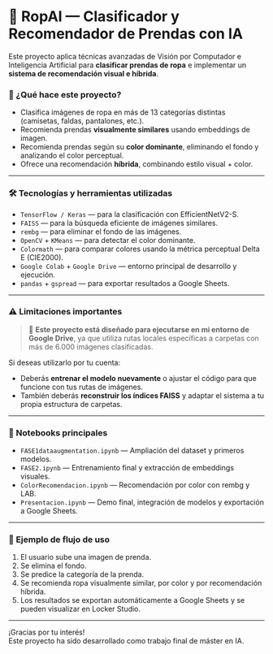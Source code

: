 # 🧥 RopAI — Clasificador y Recomendador de Prendas con IA

Este proyecto aplica técnicas avanzadas de Visión por Computador e Inteligencia Artificial para **clasificar prendas de ropa** e implementar un **sistema de recomendación visual e híbrida**.

### 🎯 ¿Qué hace este proyecto?
- Clasifica imágenes de ropa en más de 13 categorías distintas (camisetas, faldas, pantalones, etc.).
- Recomienda prendas **visualmente similares** usando embeddings de imagen.
- Recomienda prendas según su **color dominante**, eliminando el fondo y analizando el color perceptual.
- Ofrece una recomendación **híbrida**, combinando estilo visual + color.

---

### 🛠️ Tecnologías y herramientas utilizadas

- `TensorFlow / Keras` — para la clasificación con EfficientNetV2-S.
- `FAISS` — para la búsqueda eficiente de imágenes similares.
- `rembg` — para eliminar el fondo de las imágenes.
- `OpenCV` + `KMeans` — para detectar el color dominante.
- `Colormath` — para comparar colores usando la métrica perceptual Delta E (CIE2000).
- `Google Colab` + `Google Drive` — entorno principal de desarrollo y ejecución.
- `pandas` + `gspread` — para exportar resultados a Google Sheets.

---

### ⚠️ Limitaciones importantes

> 🚫 **Este proyecto está diseñado para ejecutarse en mi entorno de Google Drive**, ya que utiliza rutas locales específicas a carpetas con más de 6.000 imágenes clasificadas.

Si deseas utilizarlo por tu cuenta:
- Deberás **entrenar el modelo nuevamente** o ajustar el código para que funcione con tus rutas de imágenes.
- También deberás **reconstruir los índices FAISS** y adaptar el sistema a tu propia estructura de carpetas.

---

### 📁 Notebooks principales

- `FASE1dataaugmentation.ipynb` — Ampliación del dataset y primeros modelos.
- `FASE2.ipynb` — Entrenamiento final y extracción de embeddings visuales.
- `ColorRecomendacion.ipynb` — Recomendación por color con rembg y LAB.
- `Presentacion.ipynb` — Demo final, integración de modelos y exportación a Google Sheets.

---

### 📸 Ejemplo de flujo de uso

1. El usuario sube una imagen de prenda.
2. Se elimina el fondo.
3. Se predice la categoría de la prenda.
4. Se recomienda ropa visualmente similar, por color y por recomendación híbrida.
5. Los resultados se exportan automáticamente a Google Sheets y se pueden visualizar en Locker Studio.

---

¡Gracias por tu interés!  
Este proyecto ha sido desarrollado como trabajo final de máster en IA.

